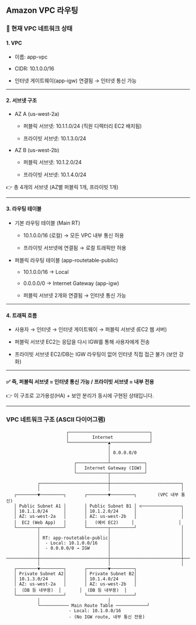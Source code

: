 ## Amazon VPC 라우팅


### 📌 현재 VPC 네트워크 상태
#### 1. VPC

- 이름: app-vpc

- CIDR: 10.1.0.0/16

- 인터넷 게이트웨이(app-igw) 연결됨 → 인터넷 통신 가능

---

#### 2. 서브넷 구조

- AZ A (us-west-2a)

    - 퍼블릭 서브넷: 10.1.1.0/24 (직원 디렉터리 EC2 배치됨)

    - 프라이빗 서브넷: 10.1.3.0/24

- AZ B (us-west-2b)

    - 퍼블릭 서브넷: 10.1.2.0/24

    - 프라이빗 서브넷: 10.1.4.0/24

👉 총 4개의 서브넷 (AZ별 퍼블릭 1개, 프라이빗 1개)

---

#### 3. 라우팅 테이블

- 기본 라우팅 테이블 (Main RT)

    - 10.1.0.0/16 (로컬) → 모든 VPC 내부 통신 허용

    - 프라이빗 서브넷에 연결됨 → 로컬 트래픽만 허용

- 퍼블릭 라우팅 테이블 (app-routetable-public)

    - 10.1.0.0/16 → Local

    - 0.0.0.0/0 → Internet Gateway (app-igw)

    - 퍼블릭 서브넷 2개와 연결됨 → 인터넷 통신 가능

---

#### 4. 트래픽 흐름

- 사용자 → 인터넷 → 인터넷 게이트웨이 → 퍼블릭 서브넷 (EC2 웹 서버)

- 퍼블릭 서브넷 EC2는 응답을 다시 IGW를 통해 사용자에게 전송

- 프라이빗 서브넷 EC2/DB는 IGW 라우팅이 없어 인터넷 직접 접근 불가 (보안 강화)

---

#### ✅ 즉, 퍼블릭 서브넷 = 인터넷 통신 가능 / 프라이빗 서브넷 = 내부 전용

👉 이 구조로 고가용성(HA) + 보안 분리가 동시에 구현된 상태입니다.

----

### VPC 네트워크 구조 (ASCII 다이어그램)
```
                       ┌───────────────────────────────┐
                       │         Internet              │
                       └───────────────▲───────────────┘
                                       │
                                       │ 0.0.0.0/0
                                       │
                          ┌────────────┴─────────────┐
                          │   Internet Gateway (IGW) │
                          └────────────┬─────────────┘
                                       │
            ┌──────────────────────────┼───────────────────────────┐
            │                          │                           │
   ┌────────▼─────────┐       ┌────────▼─────────┐        (VPC 내부 통신)
   │ Public Subnet A1 │       │ Public Subnet B1 │ <───────────────┐
   │ 10.1.1.0/24      │       │ 10.1.2.0/24      │                 │
   │ AZ: us-west-2a   │       │ AZ: us-west-2b   │                 │
   │  EC2 (Web App)   │       │   (예비 EC2)     │                 │
   └────────┬─────────┘       └────────┬─────────┘                 │
            │                          │                           │
            │ RT: app-routetable-public│                           │
            │  - Local: 10.1.0.0/16    │                           │
            │  - 0.0.0.0/0 → IGW       │                           │
            │                          │                           │
────────────┼──────────────────────────┼───────────────────────────┼──────────────
            │                          │                           │
   ┌────────▼─────────┐       ┌────────▼─────────┐
   │ Private Subnet A2│       │ Private Subnet B2│
   │ 10.1.3.0/24      │       │ 10.1.4.0/24      │
   │ AZ: us-west-2a   │       │ AZ: us-west-2b   │
   │  (DB 등 내부용)  │       │  (DB 등 내부용)  │
   └──────────────────┘       └──────────────────┘
            │                          │
            └─────────── Main Route Table ────────────┘
                        - Local: 10.1.0.0/16
                        - (No IGW route, 내부 통신 전용)


```



